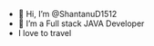 - 👋 Hi, I’m @ShantanuD1512
- 👀 I’m a Full stack JAVA Developer
-  I love to travel

<!---
ShantanuD1512/ShantanuD1512 is a ✨ special ✨ repository because its `README.md` (this file) appears on your GitHub profile.
You can click the Preview link to take a look at your changes.
--->
